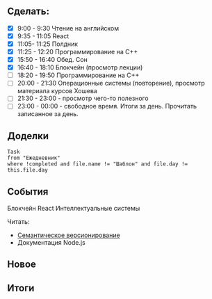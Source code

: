 ## Cделать:
- [x] 9:00 - 9:30 Чтение на английском
- [x] 9:35 - 11:05 React 
- [x] 11:05- 11:25 Полдник
- [x] 11:25 - 12:20 Программирование на С++
- [x] 15:50 - 16:40 Обед. Сон
- [x] 16:40 - 18:10 Блокчейн (просмотр лекции)
- [ ] 18:20 - 19:50 Программирование на С++
- [ ] 20:00 - 21:30 Операционные системы (повторение), просмотр материала курсов Хошева
- [ ] 21:30 - 23:00 - просмотр чего-то полезного
- [ ] 23:00 - 00:00 - свободное время. Итоги за день. Прочитать записанное за день.
## Доделки 
```dataview
Task
from "Ежедневник"
where !completed and file.name != "Шаблон" and file.day != this.file.day
```
## События

Блокчейн 
React 
Интеллектуальные системы 

Читать: 
- [Семантическое версионирование](https://semver.org/lang/ru/)
- Документация Node.js
## Новое
## Итоги
